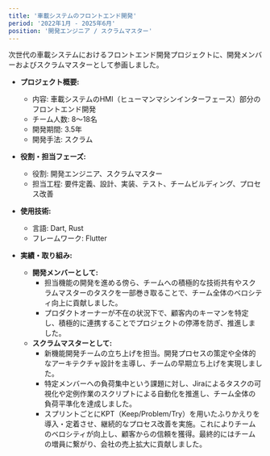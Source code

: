 ```yaml
---
title: '車載システムのフロントエンド開発'
period: '2022年1月 - 2025年6月'
position: '開発エンジニア / スクラムマスター'
---
```


次世代の車載システムにおけるフロントエンド開発プロジェクトに、開発メンバーおよびスクラムマスターとして参画しました。

- **プロジェクト概要:**
  - 内容: 車載システムのHMI（ヒューマンマシンインターフェース）部分のフロントエンド開発
  - チーム人数: 8〜18名
  - 開発期間: 3.5年
  - 開発手法: スクラム

- **役割・担当フェーズ:**
  - 役割: 開発エンジニア、スクラムマスター
  - 担当工程: 要件定義、設計、実装、テスト、チームビルディング、プロセス改善

- **使用技術:**
  - 言語: Dart, Rust
  - フレームワーク: Flutter

- **実績・取り組み:**
  - **開発メンバーとして:**
    - 担当機能の開発を進める傍ら、チームへの積極的な技術共有やスクラムマスターのタスクを一部巻き取ることで、チーム全体のベロシティ向上に貢献しました。
    - プロダクトオーナーが不在の状況下で、顧客内のキーマンを特定し、積極的に連携することでプロジェクトの停滞を防ぎ、推進しました。
  - **スクラムマスターとして:**
    - 新機能開発チームの立ち上げを担当。開発プロセスの策定や全体的なアーキテクチャ設計を主導し、チームの早期立ち上げを実現しました。
    - 特定メンバーへの負荷集中という課題に対し、Jiraによるタスクの可視化や定例作業のスクリプトによる自動化を推進し、チーム全体の負荷平準化を達成しました。
    - スプリントごとにKPT（Keep/Problem/Try）を用いたふりかえりを導入・定着させ、継続的なプロセス改善を実施。これによりチームのベロシティが向上し、顧客からの信頼を獲得。最終的にはチームの増員に繋がり、会社の売上拡大に貢献しました。

